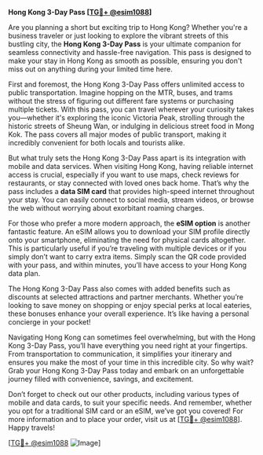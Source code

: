 **Hong Kong 3-Day Pass [[TG💪+ @esim1088](https://t.me/s/esim1088)]**

Are you planning a short but exciting trip to Hong Kong? Whether you're a business traveler or just looking to explore the vibrant streets of this bustling city, the **Hong Kong 3-Day Pass** is your ultimate companion for seamless connectivity and hassle-free navigation. This pass is designed to make your stay in Hong Kong as smooth as possible, ensuring you don't miss out on anything during your limited time here.

First and foremost, the Hong Kong 3-Day Pass offers unlimited access to public transportation. Imagine hopping on the MTR, buses, and trams without the stress of figuring out different fare systems or purchasing multiple tickets. With this pass, you can travel wherever your curiosity takes you—whether it's exploring the iconic Victoria Peak, strolling through the historic streets of Sheung Wan, or indulging in delicious street food in Mong Kok. The pass covers all major modes of public transport, making it incredibly convenient for both locals and tourists alike.

But what truly sets the Hong Kong 3-Day Pass apart is its integration with mobile and data services. When visiting Hong Kong, having reliable internet access is crucial, especially if you want to use maps, check reviews for restaurants, or stay connected with loved ones back home. That’s why the pass includes a **data SIM card** that provides high-speed internet throughout your stay. You can easily connect to social media, stream videos, or browse the web without worrying about exorbitant roaming charges. 

For those who prefer a more modern approach, the **eSIM option** is another fantastic feature. An eSIM allows you to download your SIM profile directly onto your smartphone, eliminating the need for physical cards altogether. This is particularly useful if you’re traveling with multiple devices or if you simply don’t want to carry extra items. Simply scan the QR code provided with your pass, and within minutes, you’ll have access to your Hong Kong data plan.

The Hong Kong 3-Day Pass also comes with added benefits such as discounts at selected attractions and partner merchants. Whether you’re looking to save money on shopping or enjoy special perks at local eateries, these bonuses enhance your overall experience. It’s like having a personal concierge in your pocket!

Navigating Hong Kong can sometimes feel overwhelming, but with the Hong Kong 3-Day Pass, you’ll have everything you need right at your fingertips. From transportation to communication, it simplifies your itinerary and ensures you make the most of your time in this incredible city. So why wait? Grab your Hong Kong 3-Day Pass today and embark on an unforgettable journey filled with convenience, savings, and excitement.

Don’t forget to check out our other products, including various types of mobile and data cards, to suit your specific needs. And remember, whether you opt for a traditional SIM card or an eSIM, we’ve got you covered! For more information and to place your order, visit us at [[TG💪+ @esim1088](https://t.me/s/esim1088)]. Happy travels!

[[TG💪+ @esim1088](https://t.me/s/esim1088) ![Image](https://i.postimg.cc/Y0z9fWf4/image.png)]